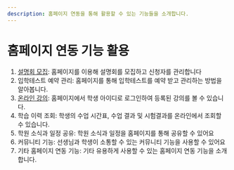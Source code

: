 ```yaml
---
description: 홈페이지 연동을 통해 활용할 수 있는 기능들을 소개합니다.
---
```


# 홈페이지 연동 기능 활용

1. [설명회 모집](presentation.md): 홈페이지를 이용해 설명회를 모집하고 신청자를 관리합니다
2. 입학테스트 예약 관리: 홈페이지를 통해 입학테스트를 예약 받고 관리하는 방법을 알아봅니다.
3. [온라인 강의](online-lecture.md): 홈페이지에서 학생 아이디로 로그인하여 등록된 강의를 볼 수 있습니다.
4. 학습 이력 조회: 학생의 수업 시간표, 수업 결과 및 시험결과를 온라인에서 조회할 수 있습니다.
5. 학원 소식과 일정 공유: 학원 소식과 일정을 홈페이지를 통해 공유할 수 있어요
6. 커뮤니티 기능: 선생님과 학생이 소통할 수 있는 커뮤니티 기능을 사용할 수 있어요
7. 기타 홈페이지 연동 기능: 기타 유용하게 사용할 수 있는 홈페이지 연동 기능을 소개합니다.
